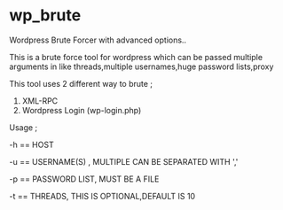 # wp_brute
Wordpress Brute Forcer with advanced options..

This is a brute force tool for wordpress which can be passed multiple arguments in like
threads,multiple usernames,huge password lists,proxy

This tool uses 2 different way to brute ;

1) XML-RPC
2) Wordpress Login (wp-login.php)


Usage ; 

  -h == HOST
  
  -u == USERNAME(S) , MULTIPLE CAN BE SEPARATED WITH ','

  -p == PASSWORD LIST, MUST BE A FILE

  -t == THREADS, THIS IS OPTIONAL,DEFAULT IS 10


